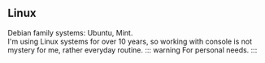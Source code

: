 ## Linux
Debian family systems: Ubuntu, Mint.\
I'm using Linux systems for over 10 years, so working with console is not mystery for me, rather everyday routine.
::: warning
For personal needs.
:::